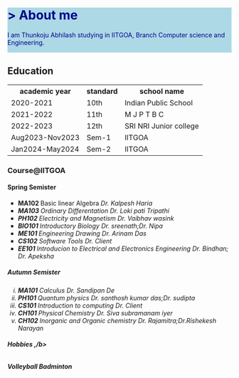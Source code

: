 <!DOCKTYPE html>
<html>
<body>
<div Style="Background-Color:LightBlue;Color:DarkBlue">
<h1></b>> About me </h1>
<p> I am Thunkoju Abhilash studying in IITGOA, Branch Computer science and Engineering. </p>
<img scr = "https://cdn4.sharechat.com/img_973027_1d8480a6_1680386969962_sc.jpg?tenant=sc&referrer=pwa-sharechat-service&f=962_sc.jpg">
</div>
<h2 Style="Background Colour:Light Gray;Text Colour:Dark Slate Gray"></b> Education </h2>
<table>
   <tr>
     <th>academic year</th>
     <th>standard</th>
     <th>school name</th>
   </tr>
   <tr>
     <td>2020-2021</td>
     <td>10th</td>
     <td>Indian Public School</td>
   </tr>
   <tr>
     <td>2021-2022</td>
     <td>11th</td>
     <td>M J P T B C</td>
   </tr>
   <tr>
   <td>2022-2023</td>
     <td>12th</td>
     <td>SRI NRI Junior college</td>
   </tr>
   <tr>
   <td>Aug2023-Nov2023</td>
     <td>Sem-1</td>
     <td>IITGOA</td>
   </tr>
   <tr>
   <td>Jan2024-May2024</td>
     <td>Sem-2</td>
     <td>IITGOA</td>
   </tr>
</table>
<h3 Style="Background Colour:Pale Green;Text Colour:Dark Green"></b>Course@IITGOA</b></h3>
<h4><b> Spring Semister </b></h4>
<ul style="list-style-type:square;">
  <li><b> MA102 </b> Basic linear Algebra <i> Dr. Kalpesh Haria </li>
  <li><b> MA103 </b> Ordinary Differentation <i> Dr. Loki pati Tripathi </li>
  <li><b> PH102 </b> Electricity and Magnetism <i> Dr. Vaibhav wasink </li>
  <li><b> BIO101 </b> Introductory Biology<i> Dr. sreenath;Dr. Nipa </li>
  <li><b> ME101 </b> Engineering Drawing <i> Dr. Arinam Das </li>
  <li><b> CS102 </b> Software Tools <i> Dr. Client </li>
  <li><b> EE101 </b> Introducion to Electrical and Electronics Engineering <i> Dr. Bindhan; Dr. Apeksha </li>
</ul>
<h5><b> Autumn Semister </b></h5>
<ol type="i">
  <li><b> MA101 </b> Calculus<i> Dr. Sandipan De </li>
  <li><b> PH101 </b> Quantum physics <i> Dr. santhosh kumar das;Dr. sudipta </li>
  <li><b> CS101 </b> Introduction to computing <i> Dr. Client </li>
  <li><b> CH101 </b> Physical Chemistry <i> Dr. Siva subramanam iyer </li>
  <li><b> CH102 </b> Inorganic and Organic chemistry <i> Dr. Rajamitra;Dr.Rishekesh Narayan </li>
</ol>
<h6 Style = "Background-colour:Lavender Blush;Text Colour:Medium Violet Red"><b> Hobbies ,/b></h6>
<p>Volleyball
Badminton
</p>
</body>
</html>
